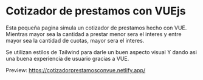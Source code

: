 # Cotizador de prestamos con VUEjs

Esta pequeña pagina simula un cotizador de prestamos hecho con VUE.
Mientras mayor sea la cantidad a prestar menor sera el interes y entre mayor sea la cantidad de cuotas, mayor sera el interes.

Se utilizan estilos de Tailwind para darle un buen aspecto visual Y dando asi una buena experiencia de usuario gracias a VUE.

Preview: https://cotizadorprestamosconvue.netlify.app/